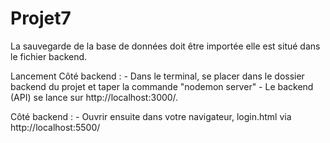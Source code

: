 # Projet7

La sauvegarde de la base de données doit être importée elle est situé dans le fichier backend.

Lancement
Côté backend : - Dans le terminal, se placer dans le dossier backend du projet et taper la commande "nodemon server" - Le backend (API) se lance sur http://localhost:3000/.

Côté backend : - Ouvrir ensuite dans votre navigateur, login.html via http://localhost:5500/

